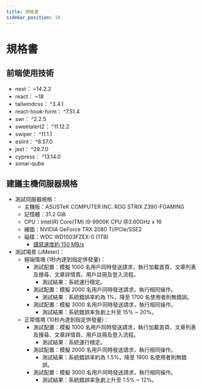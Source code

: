 ```yaml
---
title: 規格書
sidebar_position: 10
---
```


# 規格書

## 前端使用技術

- next： ~14.2.2
- react： ~18
- tailwindcss： ^3.4.1
- react-hook-form： ^7.51.4
- swr： ^2.2.5
- sweetalert2： ^11.12.2
- swiper： ^11.1.1
- eslint： ^8.57.0
- jest： ^29.7.0
- cypress： ^13.14.0
- sonar-qube

## 建議主機伺服器規格

- 測試伺服器規格：
  - 主機板：ASUSTeK COMPUTER INC. ROG STRIX Z390-FGAMING
  - 記憶體：31.2 GiB
  - CPU：Intel(R) Core(TM) i9-9900K CPU @3.60GHz x 16
  - 繪圖：NVIDIA GeForce TRX 2080 Ti/PCle/SSE2
  - 磁碟：WDC WD1003FZEX-0 (1TB)
    - [讀寫速度約 150 MB/s](https://documents.westerndigital.com/content/dam/doc-library/zh_tw/assets/public/western-digital/product/internal-drives/wd-black-hdd/product-brief-western-digital-wd-black-pc-hdd.pdf)
- 測試場景 (JMeter)：
  - 極端情境 (1秒內達到指定併發量)：
    - 測試配置：模擬 1000 名用戶同時發送請求，執行加載首頁、文章列表及搜尋、文章詳情頁、用戶註冊及登入流程。
      - 測試結果：系統運行穩定。
    - 測試配置：模擬 2000 名用戶同時發送請求，執行相同操作。
      - 測試結果：系統錯誤率約為 1%，降至 1700 名使用者則無錯誤。
    - 測試配置：模擬 3000 名用戶同時發送請求，執行相同操作。
      - 測試結果：系統錯誤率急劇上升至 15% ~ 20%。
  - 正常情境 (10秒內達到指定併發量)：
    - 測試配置：模擬 1000 名用戶同時發送請求，執行加載首頁、文章列表及搜尋、文章詳情頁、用戶註冊及登入流程。
      - 測試結果：系統運行穩定。
    - 測試配置：模擬 2000 名用戶同時發送請求，執行相同操作。
      - 測試結果：系統錯誤率約為 1.5%，降至 1900 名使用者則無錯誤。
    - 測試配置：模擬 3000 名用戶同時發送請求，執行相同操作。
      - 測試結果：系統錯誤率急劇上升至 1.5% ~ 12%。
